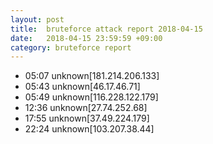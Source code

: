 ```yaml
---
layout: post
title:  bruteforce attack report 2018-04-15
date:   2018-04-15 23:59:59 +09:00
category: bruteforce report
---
```


* 05:07 unknown[181.214.206.133]
* 05:43 unknown[46.17.46.71]
* 05:49 unknown[116.228.122.179]
* 12:36 unknown[27.74.252.68]
* 17:55 unknown[37.49.224.179]
* 22:24 unknown[103.207.38.44]
